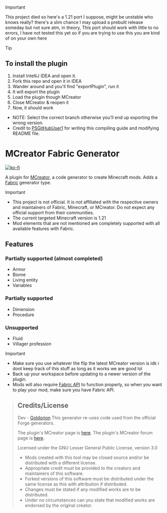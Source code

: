 > [!IMPORTANT]
> This project died so here's a 1.21 port I suppose, might be unstable who knows really? there's a slim chance I may upload a prebuilt release someday but not sure atm, in theory, This port should work with little to no errors, I have not tested this yet so if you are trying to use this you are kind of on your own here

> [!TIP]
> ## To install the plugin
> 1. Install IntelliJ IDEA and open it. 
> 2. Fork this repo and open it in IDEA
> 3. Wander around and you'll find "exportPlugin", run it
> 4. It will export the plugin
> 5. Load the plugin though MCreator
> 6. Close MCreator & reopen it
> 7. Now, it should work
   
- NOTE: Select the correct branch otherwise you'll end up exporting the wrong version.
- Credit to [PSGitHubUser1](https://github.com/PSGitHubUser1) for writing this compiling guide and modifying README file.

# MCreator Fabric Generator

[![ko-fi](https://ko-fi.com/img/githubbutton_sm.svg)](https://ko-fi.com/F1F7EKDC0)

A plugin for [MCreator](https://mcreator.net/), a code generator to create Minecraft mods. Adds a [Fabric](https://fabricmc.net/) generator type.

> [!IMPORTANT]
> - This project is not official. It is not affiliated with the respective owners and maintainers of Fabric, Minecraft,  or MCreator. Do not expect any official support from their communities.
> - The current targeted Minecraft version is 1.21
> - Mod elements that are not mentioned are completely supported with all available features with Fabric.

## Features


### Partially supported (almost completed)
* Armor
* Biome
* Living entity
* Variables
  
### Partially supported
* Dimension
* Procedure

### Unsupported
* Fluid
* Villager profession

>[!IMPORTANT]
>- Make sure you use whatever the flip the latest  MCreator version is idk i dont keep track of this stuff as long as it works we are good lol
>- Back up your workspace before updating to a newer version of the plugin.
>- Mods will also require [Fabric API](https://www.curseforge.com/minecraft/mc-mods/fabric-api) to function properly, so when you want to play your mod, make sure you have Fabric API.

> ## Credits/License
> Dev - [Goldorion](https://github.com/Goldorion)
> This generator re-uses code used from the official Forge generators.
>
> The plugin's MCreator page is [here](https://mcreator.net/plugin/64512/mcreator-fabric-generator).
>  The plugin's MCreator forum page is [here](https://mcreator.net/forum/60201/fabric-generator-plugin).
>
>Licensed under the GNU Lesser General Public License, version 3.0  
> - Mods created with this tool may be closed source and/or be distributed with a different license.
> - Appropriate credit must be provided to the creators and maintainers of this software.
> - Forked versions of this software must be distributed under the same license as this with attribution if distributed.
> - Changes must be stated if any modified works are to be distributed.
> - Under no circumstances can you state that modified works are endorsed by the original creator.
